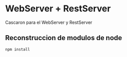 # WebServer + RestServer

Cascaron para el WebServer y RestServer

## Reconstruccion de modulos de node 

``` 
npm install 
```
